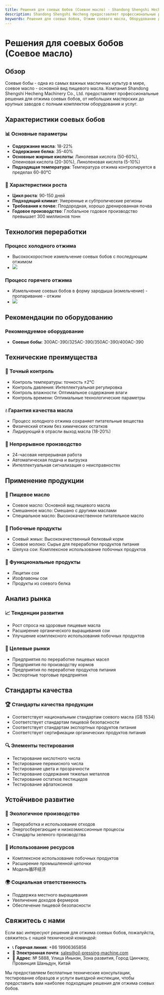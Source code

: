 ```yaml
---
title: Решения для соевых бобов (Соевое масло) - Shandong Shengshi Hecheng Machinery Co., Ltd.
description: Shandong Shengshi Hecheng предоставляет профессиональные решения для отжима соевых бобов, полное оборудование и услуги от небольших мастерских до крупных заводов, содержание масла в соевых бобах 18-22%, предоставление процессов холодного и горячего отжима.
keywords: Решения для соевых бобов, Отжим соевого масла, Оборудование для переработки соевых бобов, Линия производства соевого масла, Процесс холодного отжима соевых бобов, Процесс горячего отжима соевых бобов, Пресс для соевого масла, Переработка соевого жмыха, Экстракция соевого масла, Переработка масличных семян сои, Оборудование для отжима, Оборудование для рафинирования соевого масла, Завод по переработке соевого масла, Технология отжима сои, Оборудование для производства соевого масла
---
```


# Решения для соевых бобов (Соевое масло)

## Обзор

Соевые бобы - одна из самых важных масличных культур в мире, соевое масло - основной вид пищевого масла. Компания Shandong Shengshi Hecheng Machinery Co., Ltd. предоставляет профессиональные решения для отжима соевых бобов, от небольших мастерских до крупных заводов с полным комплектом оборудования и услуг.

## Характеристики соевых бобов

### 📊 Основные параметры
- **Содержание масла**: 18-22%
- **Содержание белка**: 35-40%
- **Основные жирные кислоты**: Линолевая кислота (50-60%), Олеиновая кислота (20-30%), Линоленовая кислота (5-10%)
- **Подходящая температура**: Температура отжима контролируется в пределах 60-80℃

### 🌱 Характеристики роста
- **Цикл роста**: 90-150 дней
- **Подходящий климат**: Умеренные и субтропические регионы
- **Требования к почве**: Плодородная, хорошо дренированная почва
- **Годовое производство**: Глобальное годовое производство превышает 300 миллионов тонн

## Технология переработки

### Процесс холодного отжима
- Высокоскоростное измельчение соевых бобов с последующим отжимом
- ![](/images/大豆冷榨工艺.png)

### Процесс горячего отжима
- Измельчение соевых бобов в форму зародыша (измельчение) - пропаривание - отжим
- ![](/images/大豆热榨工艺.png)

## Рекомендации по оборудованию

### Рекомендуемое оборудование
- **Соевые бобы**: 300AC-390/325AC-390/350AC-390/400AC-390

## Технические преимущества

### 🎯 Точный контроль
- Контроль температуры: точность ±2℃
- Контроль давления: Интеллектуальная регулировка
- Контроль влажности: Оптимальное содержание влаги
- Контроль времени: Оптимальные технологические параметры

### 💧 Гарантия качества масла
- Процесс холодного отжима сохраняет питательные вещества
- Физический отжим без химических остатков
- Лидирующий в отрасли выход масла (18-20%)

### 🔄 Непрерывное производство
- 24-часовая непрерывная работа
- Автоматическая подача и выгрузка
- Интеллектуальная сигнализация о неисправностях

## Применение продукции

### 🍳 Пищевое масло
- Соевое масло: Основной вид пищевого масла
- Смешанное масло: Смешано с другими маслами
- Специальное масло: Высококачественное питательное масло

### 🥛 Побочные продукты
- Соевый жмых: Высококачественный белковый корм
- Соевое молоко: Сырье для переработки продуктов питания
- Шелуха сои: Комплексное использование побочных продуктов

### 💊 Функциональные продукты
- Лецитин сои
- Изофлавоны сои
- Продукты из соевого белка

## Анализ рынка

### 📈 Тенденции развития
- Рост спроса на здоровые пищевые масла
- Расширение органического выращивания сои
- Улучшение комплексного использования побочных продуктов

### 🎯 Целевые рынки
- Предприятия по переработке пищевых масел
- Предприятия по производству кормов
- Предприятия по переработке продуктов питания
- Экспортные торговые предприятия

## Стандарты качества

### 🏆 Стандарты качества продукции
- Соответствует национальным стандартам соевого масла (GB 1534)
- Соответствует стандартам пищевой безопасности
- Соответствует стандартам экспортных продуктов питания
- Соответствует сертификации органических продуктов питания

### 🔍 Элементы тестирования
- Тестирование кислотного числа
- Тестирование перекисного числа
- Тестирование цвета и прозрачности
- Тестирование содержания тяжелых металлов
- Тестирование остатков пестицидов
- Тестирование афлатоксинов

## Устойчивое развитие

### 🌱 Экологичное производство
- Переработка и использование отходов
- Энергосберегающие и низкоэмиссионные процессы
- Стандарты зеленого производства

### 🔄 Использование ресурсов
- Комплексное использование побочных продуктов
- Расширение промышленной цепочки
- Модель循环经济

### 🌍 Социальная ответственность
- Поддержка местного выращивания
- Увеличение доходов фермеров
- Обеспечение пищевой безопасности

## Свяжитесь с нами

Если вас интересуют решения для отжима соевых бобов, пожалуйста, свяжитесь с нашей технической командой:

- 📞 **Горячая линия**: +86 19906365856
- 📧 **Электронная почта**: sales@oil-pressing-machine.com
- 📍 **Адрес**: № 5888, Улица Иньнэн, Зона развития, Город Цинчжоу, Провинция Шаньдун, Китай

Мы предоставляем бесплатные технические консультации, тестирование образцов и услуги выездной инспекции, чтобы предоставить вам наиболее подходящие решения для отжима соевых бобов.